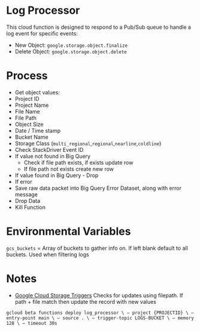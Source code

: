 # Log Processor

This cloud function is designed to respond to a Pub/Sub queue to handle a log event for specific events:
* New Object: `google.storage.object.finalize`
* Delete Object: `google.storage.object.delete`

# Process
- Get object values:
 - Project ID
 - Project Name
 - File Name
 - File Path
 - Object Size
 - Date / Time stamp
 - Bucket Name
 - Storage Class (`multi_regional`,`regional`,`nearline`,`coldline`)
- Check StackDriver Event ID
 - If value not found in Big Query
   - Check if file path exists, if exists update row
   - If file path not exists create new row
 - If value found in Big Query - Drop
- If error
 - Save raw data packet into Big Query Error Dataset, along with error message
- Drop Data
- Kill Function

# Environmental Variables
`gcs_buckets` = Array of buckets to gather info on. If left blank default to all buckets. Used when filtering logs


# Notes
* [Google Cloud Storage Triggers](https://cloud.google.com/functions/docs/calling/storage)
Checks for updates using filepath. If path + file match then update the record with new values


`gcloud beta functions deploy log_processor \
 — project {PROJECTID} \
 — entry-point main \
 — source . \
 — trigger-topic LOGS-BUCKET \
 — memory 128 \
 — timeout 30s`
